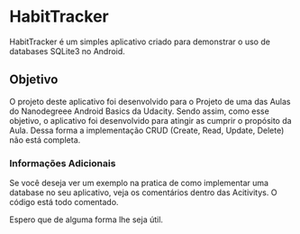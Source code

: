 HabitTracker
===========

HabitTracker é um simples aplicativo criado para demonstrar o uso de databases SQLite3 no Android.

## Objetivo
O projeto deste aplicativo foi desenvolvido para o Projeto de uma das Aulas do Nanodegreee Android Basics da Udacity. Sendo assim, como esse objetivo, o aplicativo foi desenvolvido para atingir as cumprir o propósito da Aula. Dessa forma a implementação CRUD (Create, Read, Update, Delete) não está completa.

### Informações Adicionais
Se você deseja ver um exemplo na pratica de como implementar uma database no seu aplicativo, veja os comentários dentro das Acitivitys. O código está todo comentado.

Espero que de alguma forma lhe seja útil.